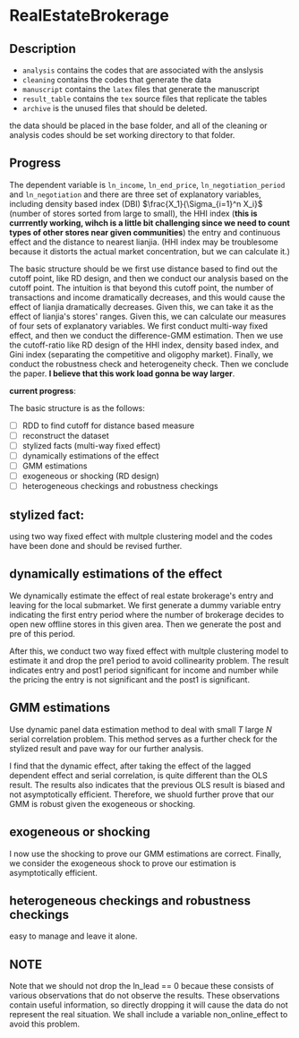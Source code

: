 # RealEstateBrokerage

## Description

* `analysis` contains the codes that are associated with the anslysis
* `cleaning` contains the codes that generate the data
* `manuscript` contains the `latex` files that generate the manuscript
* `result_table` contains the `tex` source files that replicate the tables
* `archive` is the unused files that should be deleted.

the data should be placed in the base folder, and all of the cleaning or analysis codes should be set working directory to that folder.

## Progress

The dependent variable is `ln_income`, `ln_end_price`, `ln_negotiation_period` and `ln_negotiation` and there are three set of explanatory variables, including density based index (DBI) $\frac{X_1}{\Sigma_{i=1}^n X_i}$ (number of stores sorted from large to small), the HHI index (**this is currrently working, wihch is a little bit challenging since we need to count types of other stores near given communities**) the entry and continuous effect and the distance to nearest lianjia. (HHI index may be troublesome because it distorts the actual market concentration, but we can calculate it.)

The basic structure should be we first use distance based to find out the cutoff point, like RD design, and then we conduct our analysis based on the cutoff point. The intuition is that beyond this cutoff point, the number of transactions and income dramatically decreases, and this would cause the effect of lianjia dramatically decreases. Given this, we can take it as the effect of lianjia's stores' ranges. Given this, we can calculate our measures of four sets of explanatory variables. We first conduct multi-way fixed effect, and then we conduct the difference-GMM estimation. Then we use the cutoff-ratio like RD design of the HHI index, density based index, and Gini index (separating the competitive and oligophy market). Finally, we conduct the robustness check and heterogeneity check. Then we conclude the paper. **I believe that this work load gonna be way larger**.

**current progress**:

The basic structure is as the follows:

- [ ] RDD to find cutoff for distance based measure
- [ ] reconstruct the dataset
- [ ] stylized facts (multi-way fixed effect)
- [ ] dynamically estimations of the effect
- [ ] GMM estimations
- [ ] exogeneous or shocking (RD design)
- [ ] heterogeneous checkings and robustness checkings

## stylized fact:

using two way fixed effect with multple clustering model and the codes have been done and should be revised further.

## dynamically estimations of the effect

We dynamically estimate the effect of real estate brokerage's entry and leaving for the local submarket. We first generate a dummy variable entry indicating the first entry period where the number of brokerage decides to open new offline stores in this given area. Then we generate the post and pre of this period.

After this, we conduct two way fixed effect with multple clustering model to estimate it and drop the pre1 period to avoid collinearity problem. The result indicates entry and post1 period significant for income and number while the pricing the entry is not significant and the post1 is significant.

## GMM estimations

Use dynamic panel data estimation method to deal with small $T$ large $N$ serial correlation problem. This method serves as a further check for the stylized result and pave way for our further analysis.

I find that the dynamic effect, after taking the effect of the lagged dependent effect and serial correlation, is quite different than the OLS result. The results also indicates that the previous OLS result is biased and not asymptotically efficient. Therefore, we shuold further prove that our GMM is robust given the exogeneous or shocking.

## exogeneous or shocking

I now use the shocking to prove our GMM estimations are correct. Finally, we consider the exogeneous shock to prove our estimation is asymptotically efficient. 

## heterogeneous checkings and robustness checkings

easy to manage and leave it alone.

## NOTE

Note that we should not drop the ln_lead == 0 becaue these consists of various observations that do not observe the results. These observations contain useful information, so directly dropping it will cause the data do not represent the real situation. We shall include a variable non_online_effect to avoid this problem.
